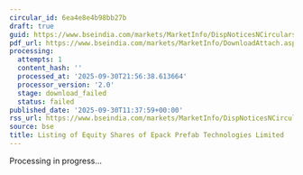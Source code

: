 ```yaml
---
circular_id: 6ea4e8e4b98bb27b
draft: true
guid: https://www.bseindia.com/markets/MarketInfo/DispNoticesNCirculars.aspx?Noticeid={50086311-1C55-4632-8331-7C36EDB646EB}&noticeno=20250930-30&dt=09/30/2025&icount=30&totcount=114&flag=0
pdf_url: https://www.bseindia.com/markets/MarketInfo/DownloadAttach.aspx?id=20250930-30&attachedId=
processing:
  attempts: 1
  content_hash: ''
  processed_at: '2025-09-30T21:56:38.613664'
  processor_version: '2.0'
  stage: download_failed
  status: failed
published_date: '2025-09-30T11:37:59+00:00'
rss_url: https://www.bseindia.com/markets/MarketInfo/DispNoticesNCirculars.aspx?Noticeid={50086311-1C55-4632-8331-7C36EDB646EB}&noticeno=20250930-30&dt=09/30/2025&icount=30&totcount=114&flag=0
source: bse
title: Listing of Equity Shares of Epack Prefab Technologies Limited
---
```


Processing in progress...